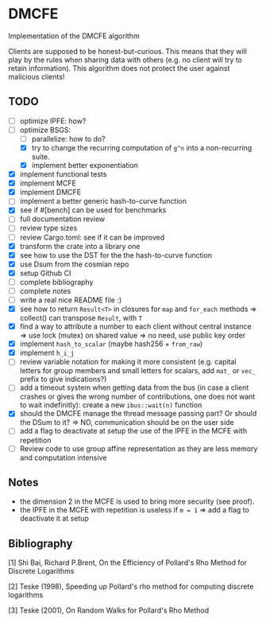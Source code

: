 # DMCFE
Implementation of the DMCFE algorithm

Clients are supposed to be honest-but-curious. This means that they will play by the rules when sharing data with others (e.g. no client will try to retain information). This algorithm does not protect the user against malicious clients!

## TODO

- [ ] optimize IPFE: how?
- [ ] optimize BSGS:
	- [ ] parallelize: how to do?
	- [x] try to change the recurring computation of `g^n` into a non-recurring suite.
	- [x] implement better exponentiation
- [x] implement functional tests
- [x] implement MCFE
- [x] implement DMCFE
- [ ] implement a better generic hash-to-curve function
- [x] see if #[bench] can be used for benchmarks
- [ ] full documentation review
- [ ] review type sizes
- [ ] review Cargo.toml: see if it can be improved
- [x] transform the crate into a library one
- [x] see how to use the DST for the the hash-to-curve function
- [x] use Dsum from the cosmian repo
- [x] setup Github CI
- [ ] complete bibliography
- [ ] complete notes
- [ ] write a real nice README file :)
- [x] see how to return `Result<T>` in closures for `map` and `for_each` methods => collect() can transpose `Result`, with `T`
- [x] find a way to attribute a number to each client without central instance => use lock (mutex) on shared value => no need, use public key order
- [x] implement `hash_to_scalar` (maybe hash256 + `from_raw`)
- [x] implement `h_i_j`
- [ ] review variable notation for making it more consistent (e.g. capital letters for group members and small letters for scalars, add `mat_` or `vec_` prefix to give indications?)
- [ ] add a timeout system when getting data from the bus (in case a client crashes or gives the wrong number of contributions, one does not want to wait indefinitly): create a new `ibus::wait(n)` function
- [x] should the DMCFE manage the thread message passing part? Or should the DSum to it? => NO, communication should be on the user side
- [ ] add a flag to deactivate at setup the use of the IPFE in the MCFE with repetition
- [ ] Review code to use group affine representation as they are less memory and computation intensive

## Notes

- the dimension 2 in the MCFE is used to bring more security (see proof).
- the IPFE in the MCFE with repetition is useless if `m = 1` => add a flag to deactivate it at setup


## Bibliography

[1] Shi Bai, Richard P.Brent, On the Efficiency of Pollard's Rho Method for Discrete Logarithms

[2] Teske (1998), Speeding up Pollard's rho method for computing discrete logarithms

[3] Teske (2001), On Random Walks for Pollard's Rho Method

